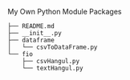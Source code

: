 My Own Python Module Packages   

```dragonPy
├── README.md
├── __init__.py
├── dataframe
│   └── csvToDataFrame.py
└── fio
    ├── csvHangul.py
    └── textHangul.py
```
